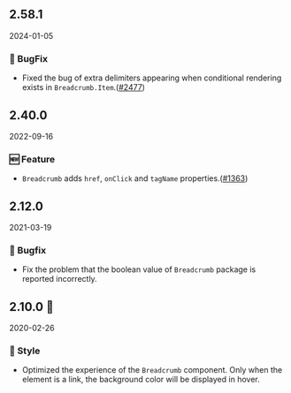 ## 2.58.1

2024-01-05

### 🐛 BugFix

- Fixed the bug of extra delimiters appearing when conditional rendering exists in `Breadcrumb.Item`.([#2477](https://github.com/arco-design/arco-design/pull/2477))

## 2.40.0

2022-09-16

### 🆕 Feature

- `Breadcrumb` adds `href`, `onClick` and `tagName` properties.([#1363](https://github.com/arco-design/arco-design/pull/1363))

## 2.12.0

2021-03-19

### 🐛 Bugfix

- Fix the problem that the boolean value of `Breadcrumb` package is reported incorrectly.

## 2.10.0 🏮

2020-02-26

### 💅 Style

- Optimized the experience of the `Breadcrumb` component. Only when the element is a link, the background color will be displayed in hover.

